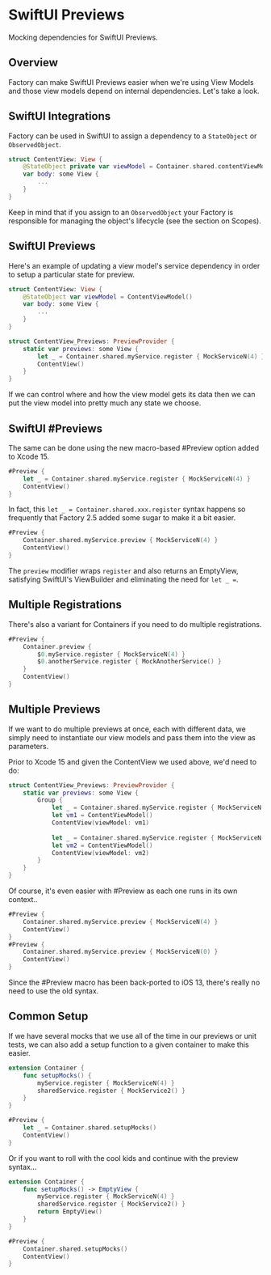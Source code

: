 # SwiftUI Previews

Mocking dependencies for SwiftUI Previews.

## Overview

Factory can make SwiftUI Previews easier when we're using View Models and those view models depend on internal dependencies. Let's take a look.

## SwiftUI Integrations

Factory can be used in SwiftUI to assign a dependency to a `StateObject` or `ObservedObject`.

```swift
struct ContentView: View {
    @StateObject private var viewModel = Container.shared.contentViewModel()
    var body: some View {
        ...
    }
}
```
Keep in mind that if you assign to an `ObservedObject` your Factory is responsible for managing the object's lifecycle (see the section on Scopes).

## SwiftUI Previews

Here's an example of updating a view model's service dependency in order to setup a particular state for  preview.

```swift
struct ContentView: View {
    @StateObject var viewModel = ContentViewModel()
    var body: some View {
        ...
    }
}

struct ContentView_Previews: PreviewProvider {
    static var previews: some View {
        let _ = Container.shared.myService.register { MockServiceN(4) }
        ContentView()
    }
}
```
If we can control where and how the view model gets its data then we can put the view model into pretty much any state we choose.

## SwiftUI #Previews

The same can be done using the new macro-based #Preview option added to Xcode 15.

```swift
#Preview {
    let _ = Container.shared.myService.register { MockServiceN(4) }
    ContentView()
}
```
In fact, this `let _ = Container.shared.xxx.register` syntax happens so frequently that Factory 2.5 added some sugar to make it a bit easier.

```swift
#Preview {
    Container.shared.myService.preview { MockServiceN(4) }
    ContentView()
}
```
The `preview` modifier wraps `register` and also returns an EmptyView, satisfying SwiftUI's ViewBuilder and eliminating the need for `let _ =`.

## Multiple Registrations

There's also a variant for Containers if you need to do multiple registrations.
```swift
#Preview {
    Container.preview {
        $0.myService.register { MockServiceN(4) }
        $0.anotherService.register { MockAnotherService() }
    }
    ContentView()
}
```

## Multiple Previews

If we want to do multiple previews at once, each with different data, we simply need to instantiate our view models and pass them into the view as parameters.

Prior to Xcode 15 and given the ContentView we used above, we'd need to do:

```swift
struct ContentView_Previews: PreviewProvider {
    static var previews: some View {
        Group {
            let _ = Container.shared.myService.register { MockServiceN(4) }
            let vm1 = ContentViewModel()
            ContentView(viewModel: vm1)
            
            let _ = Container.shared.myService.register { MockServiceN(8) }
            let vm2 = ContentViewModel()
            ContentView(viewModel: vm2)
        }
    }
}
```
Of course, it's even easier with #Preview as each one runs in its own context..
```swift
#Preview {
    Container.shared.myService.preview { MockServiceN(4) }
    ContentView()
}
#Preview {
    Container.shared.myService.preview { MockServiceN(0) }
    ContentView()
}
```
Since the #Preview macro has been back-ported to iOS 13, there's really no need to use the old syntax.

## Common Setup

If we have several mocks that we use all of the time in our previews or unit tests, we can also add a setup function to a given container to make this easier.

```swift
extension Container {
    func setupMocks() {
        myService.register { MockServiceN(4) }
        sharedService.register { MockService2() }
    }
}

#Preview {
    let _ = Container.shared.setupMocks()
    ContentView()
}
```
Or if you want to roll with the cool kids and continue with the preview syntax...
```swift
extension Container {
    func setupMocks() -> EmptyView {
        myService.register { MockServiceN(4) }
        sharedService.register { MockService2() }
        return EmptyView()
    }
}

#Preview {
    Container.shared.setupMocks()
    ContentView()
}
```

